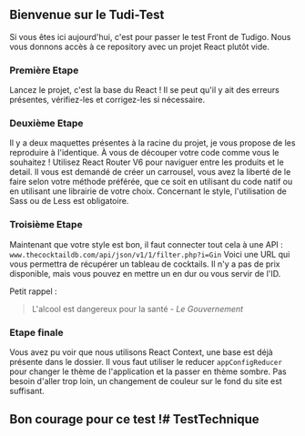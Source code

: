 ## Bienvenue sur le Tudi-Test
Si vous êtes ici aujourd'hui, c'est pour passer le test Front de Tudigo. Nous vous donnons accès à ce repository avec un projet React plutôt vide.

### Première Etape
Lancez le projet, c'est la base du React ! Il se peut qu'il y ait des erreurs présentes, vérifiez-les et corrigez-les si nécessaire.

### Deuxième Etape
Il y a deux maquettes présentes à la racine du projet, je vous propose de les reproduire à l'identique. À vous de découper votre code comme vous le souhaitez !
Utilisez React Router V6 pour naviguer entre les produits et le detail.
Il vous est demandé de créer un carrousel, vous avez la liberté de le faire selon votre méthode préférée, que ce soit en utilisant du code natif ou en utilisant une librairie de votre choix.
Concernant le style, l'utilisation de Sass ou de Less est obligatoire.

### Troisième Etape
Maintenant que votre style est bon, il faut connecter tout cela à une API : `www.thecocktaildb.com/api/json/v1/1/filter.php?i=Gin`
Voici une URL qui vous permettra de récupérer un tableau de cocktails. Il n'y a pas de prix disponible, mais vous pouvez en mettre un en dur ou vous servir de l'ID.

Petit rappel :

> L'alcool est dangereux pour la santé - *Le Gouvernement*

### Etape finale
Vous avez pu voir que nous utilisons React Context, une base est déjà présente dans le dossier. Il vous faut utiliser le reducer `appConfigReducer` pour changer le thème de l'application et la passer en thème sombre. Pas besoin d'aller trop loin, un changement de couleur sur le fond du site est suffisant.


## Bon courage pour ce test !# TestTechnique
